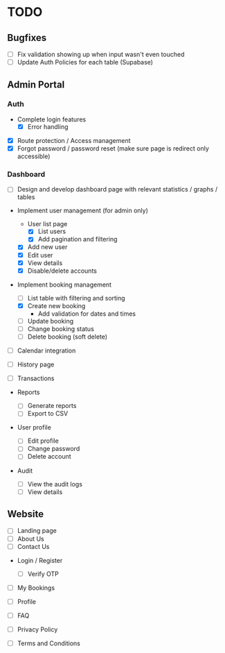 # TODO

## Bugfixes

-   [ ] Fix validation showing up when input wasn't even touched
-   [ ] Update Auth Policies for each table (Supabase)

## Admin Portal

### Auth

-   Complete login features
    -   [x] Error handling
-   [x] Route protection / Access management
-   [x] Forgot password / password reset (make sure page is redirect only accessible)

### Dashboard

-   [ ] Design and develop dashboard page with relevant statistics / graphs / tables

-   Implement user management (for admin only)

    -   User list page
        -   [x] List users
        -   [x] Add pagination and filtering
    -   [x] Add new user
    -   [x] Edit user
    -   [x] View details
    -   [x] Disable/delete accounts

-   Implement booking management

    -   [ ] List table with filtering and sorting
    -   [x] Create new booking
        -   Add validation for dates and times
    -   [ ] Update booking
    -   [ ] Change booking status
    -   [ ] Delete booking (soft delete)

-   [ ] Calendar integration

-   [ ] History page

-   [ ] Transactions

-   Reports

    -   [ ] Generate reports
    -   [ ] Export to CSV

-   User profile

    -   [ ] Edit profile
    -   [ ] Change password
    -   [ ] Delete account

-   Audit
    -   [ ] View the audit logs
    -   [ ] View details

## Website

-   [ ] Landing page
-   [ ] About Us
-   [ ] Contact Us

-   Login / Register

    -   [ ] Verify OTP

-   [ ] My Bookings
-   [ ] Profile

-   [ ] FAQ
-   [ ] Privacy Policy
-   [ ] Terms and Conditions
